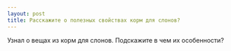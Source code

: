 ```yaml
---
layout: post 
title: Расскажите о полезных свойствах корм для слонов? 
--- 
```

Узнал о вещах из корм для слонов. Подскажите в чем их особенности?